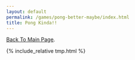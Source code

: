```yaml
---
layout: default
permalink: /games/pong-better-maybe/index.html
title: Pong Kinda!!
---
```


[Back To Main Page](../../).

{% include_relative tmp.html %}